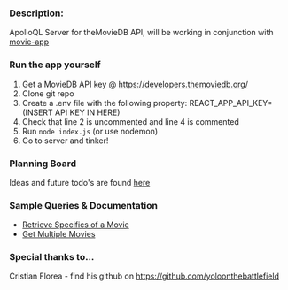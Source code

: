 ### Description:
ApolloQL Server for theMovieDB API, will be working in conjunction with [movie-app](https://github.com/henryhe44/movie-app)

### Run the app yourself
1) Get a MovieDB API key @ https://developers.themoviedb.org/
2) Clone git repo
3) Create a .env file with the following property: REACT_APP_API_KEY=(INSERT API KEY IN HERE)
4) Check that line 2 is uncommented and line 4 is commented
4) Run `node index.js` (or use nodemon)
5) Go to server and tinker!

### Planning Board
 Ideas and future todo's are found  [here](https://www.notion.so/daec20e458c34ea48ae585458e82b02d?v=c708b62ea18d4d94ac5f67b52dfa76a7)
  
### Sample Queries & Documentation
* [Retrieve Specifics of a Movie](documentation/movie_queries.md)
* [Get Multiple Movies](documentation/movies_queries.md)

### Special thanks to...
Cristian Florea - find his github on https://github.com/yoloonthebattlefield